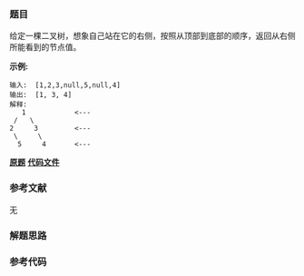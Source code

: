 ### 题目
给定一棵二叉树，想象自己站在它的右侧，按照从顶部到底部的顺序，返回从右侧所能看到的节点值。

**示例:**

    
    
    输入:  [1,2,3,null,5,null,4]
    输出:  [1, 3, 4]
    解释:
       1            <---
     /   \
    2     3         <---
     \     \
      5     4       <---
    

 **[原题](https://leetcode-cn.com/problems/binary-tree-right-side-view/)**    **[代码文件]()**


### 参考文献
无

### 解题思路




### 参考代码

```go


```





